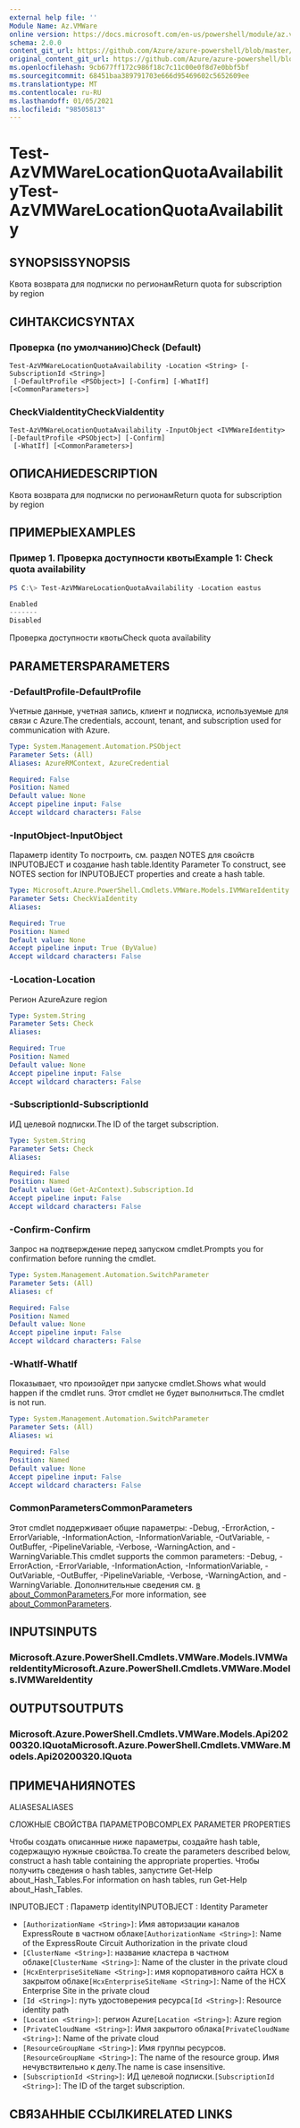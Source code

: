 ```yaml
---
external help file: ''
Module Name: Az.VMWare
online version: https://docs.microsoft.com/en-us/powershell/module/az.vmware/test-azvmwarelocationquotaavailability
schema: 2.0.0
content_git_url: https://github.com/Azure/azure-powershell/blob/master/src/VMWare/help/Test-AzVMWareLocationQuotaAvailability.md
original_content_git_url: https://github.com/Azure/azure-powershell/blob/master/src/VMWare/help/Test-AzVMWareLocationQuotaAvailability.md
ms.openlocfilehash: 9cb677ff172c986f18c7c11c00e0f8d7e0bbf5bf
ms.sourcegitcommit: 68451baa389791703e666d95469602c5652609ee
ms.translationtype: MT
ms.contentlocale: ru-RU
ms.lasthandoff: 01/05/2021
ms.locfileid: "98505813"
---
```

# <span data-ttu-id="65782-101">Test-AzVMWareLocationQuotaAvailability</span><span class="sxs-lookup"><span data-stu-id="65782-101">Test-AzVMWareLocationQuotaAvailability</span></span>

## <span data-ttu-id="65782-102">SYNOPSIS</span><span class="sxs-lookup"><span data-stu-id="65782-102">SYNOPSIS</span></span>
<span data-ttu-id="65782-103">Квота возврата для подписки по регионам</span><span class="sxs-lookup"><span data-stu-id="65782-103">Return quota for subscription by region</span></span>

## <span data-ttu-id="65782-104">СИНТАКСИС</span><span class="sxs-lookup"><span data-stu-id="65782-104">SYNTAX</span></span>

### <span data-ttu-id="65782-105">Проверка (по умолчанию)</span><span class="sxs-lookup"><span data-stu-id="65782-105">Check (Default)</span></span>
```
Test-AzVMWareLocationQuotaAvailability -Location <String> [-SubscriptionId <String>]
 [-DefaultProfile <PSObject>] [-Confirm] [-WhatIf] [<CommonParameters>]
```

### <span data-ttu-id="65782-106">CheckViaIdentity</span><span class="sxs-lookup"><span data-stu-id="65782-106">CheckViaIdentity</span></span>
```
Test-AzVMWareLocationQuotaAvailability -InputObject <IVMWareIdentity> [-DefaultProfile <PSObject>] [-Confirm]
 [-WhatIf] [<CommonParameters>]
```

## <span data-ttu-id="65782-107">ОПИСАНИЕ</span><span class="sxs-lookup"><span data-stu-id="65782-107">DESCRIPTION</span></span>
<span data-ttu-id="65782-108">Квота возврата для подписки по регионам</span><span class="sxs-lookup"><span data-stu-id="65782-108">Return quota for subscription by region</span></span>

## <span data-ttu-id="65782-109">ПРИМЕРЫ</span><span class="sxs-lookup"><span data-stu-id="65782-109">EXAMPLES</span></span>

### <span data-ttu-id="65782-110">Пример 1. Проверка доступности квоты</span><span class="sxs-lookup"><span data-stu-id="65782-110">Example 1: Check quota availability</span></span>
```powershell
PS C:\> Test-AzVMWareLocationQuotaAvailability -Location eastus

Enabled
-------
Disabled
```

<span data-ttu-id="65782-111">Проверка доступности квоты</span><span class="sxs-lookup"><span data-stu-id="65782-111">Check quota availability</span></span>

## <span data-ttu-id="65782-112">PARAMETERS</span><span class="sxs-lookup"><span data-stu-id="65782-112">PARAMETERS</span></span>

### <span data-ttu-id="65782-113">-DefaultProfile</span><span class="sxs-lookup"><span data-stu-id="65782-113">-DefaultProfile</span></span>
<span data-ttu-id="65782-114">Учетные данные, учетная запись, клиент и подписка, используемые для связи с Azure.</span><span class="sxs-lookup"><span data-stu-id="65782-114">The credentials, account, tenant, and subscription used for communication with Azure.</span></span>

```yaml
Type: System.Management.Automation.PSObject
Parameter Sets: (All)
Aliases: AzureRMContext, AzureCredential

Required: False
Position: Named
Default value: None
Accept pipeline input: False
Accept wildcard characters: False
```

### <span data-ttu-id="65782-115">-InputObject</span><span class="sxs-lookup"><span data-stu-id="65782-115">-InputObject</span></span>
<span data-ttu-id="65782-116">Параметр identity To построить, см. раздел NOTES для свойств INPUTOBJECT и создание hash table.</span><span class="sxs-lookup"><span data-stu-id="65782-116">Identity Parameter To construct, see NOTES section for INPUTOBJECT properties and create a hash table.</span></span>

```yaml
Type: Microsoft.Azure.PowerShell.Cmdlets.VMWare.Models.IVMWareIdentity
Parameter Sets: CheckViaIdentity
Aliases:

Required: True
Position: Named
Default value: None
Accept pipeline input: True (ByValue)
Accept wildcard characters: False
```

### <span data-ttu-id="65782-117">-Location</span><span class="sxs-lookup"><span data-stu-id="65782-117">-Location</span></span>
<span data-ttu-id="65782-118">Регион Azure</span><span class="sxs-lookup"><span data-stu-id="65782-118">Azure region</span></span>

```yaml
Type: System.String
Parameter Sets: Check
Aliases:

Required: True
Position: Named
Default value: None
Accept pipeline input: False
Accept wildcard characters: False
```

### <span data-ttu-id="65782-119">-SubscriptionId</span><span class="sxs-lookup"><span data-stu-id="65782-119">-SubscriptionId</span></span>
<span data-ttu-id="65782-120">ИД целевой подписки.</span><span class="sxs-lookup"><span data-stu-id="65782-120">The ID of the target subscription.</span></span>

```yaml
Type: System.String
Parameter Sets: Check
Aliases:

Required: False
Position: Named
Default value: (Get-AzContext).Subscription.Id
Accept pipeline input: False
Accept wildcard characters: False
```

### <span data-ttu-id="65782-121">-Confirm</span><span class="sxs-lookup"><span data-stu-id="65782-121">-Confirm</span></span>
<span data-ttu-id="65782-122">Запрос на подтверждение перед запуском cmdlet.</span><span class="sxs-lookup"><span data-stu-id="65782-122">Prompts you for confirmation before running the cmdlet.</span></span>

```yaml
Type: System.Management.Automation.SwitchParameter
Parameter Sets: (All)
Aliases: cf

Required: False
Position: Named
Default value: None
Accept pipeline input: False
Accept wildcard characters: False
```

### <span data-ttu-id="65782-123">-WhatIf</span><span class="sxs-lookup"><span data-stu-id="65782-123">-WhatIf</span></span>
<span data-ttu-id="65782-124">Показывает, что произойдет при запуске cmdlet.</span><span class="sxs-lookup"><span data-stu-id="65782-124">Shows what would happen if the cmdlet runs.</span></span>
<span data-ttu-id="65782-125">Этот cmdlet не будет выполниться.</span><span class="sxs-lookup"><span data-stu-id="65782-125">The cmdlet is not run.</span></span>

```yaml
Type: System.Management.Automation.SwitchParameter
Parameter Sets: (All)
Aliases: wi

Required: False
Position: Named
Default value: None
Accept pipeline input: False
Accept wildcard characters: False
```

### <span data-ttu-id="65782-126">CommonParameters</span><span class="sxs-lookup"><span data-stu-id="65782-126">CommonParameters</span></span>
<span data-ttu-id="65782-127">Этот cmdlet поддерживает общие параметры: -Debug, -ErrorAction, -ErrorVariable, -InformationAction, -InformationVariable, -OutVariable, -OutBuffer, -PipelineVariable, -Verbose, -WarningAction, and -WarningVariable.</span><span class="sxs-lookup"><span data-stu-id="65782-127">This cmdlet supports the common parameters: -Debug, -ErrorAction, -ErrorVariable, -InformationAction, -InformationVariable, -OutVariable, -OutBuffer, -PipelineVariable, -Verbose, -WarningAction, and -WarningVariable.</span></span> <span data-ttu-id="65782-128">Дополнительные сведения см. [в about_CommonParameters.](http://go.microsoft.com/fwlink/?LinkID=113216)</span><span class="sxs-lookup"><span data-stu-id="65782-128">For more information, see [about_CommonParameters](http://go.microsoft.com/fwlink/?LinkID=113216).</span></span>

## <span data-ttu-id="65782-129">INPUTS</span><span class="sxs-lookup"><span data-stu-id="65782-129">INPUTS</span></span>

### <span data-ttu-id="65782-130">Microsoft.Azure.PowerShell.Cmdlets.VMWare.Models.IVMWareIdentity</span><span class="sxs-lookup"><span data-stu-id="65782-130">Microsoft.Azure.PowerShell.Cmdlets.VMWare.Models.IVMWareIdentity</span></span>

## <span data-ttu-id="65782-131">OUTPUTS</span><span class="sxs-lookup"><span data-stu-id="65782-131">OUTPUTS</span></span>

### <span data-ttu-id="65782-132">Microsoft.Azure.PowerShell.Cmdlets.VMWare.Models.Api20200320.IQuota</span><span class="sxs-lookup"><span data-stu-id="65782-132">Microsoft.Azure.PowerShell.Cmdlets.VMWare.Models.Api20200320.IQuota</span></span>

## <span data-ttu-id="65782-133">ПРИМЕЧАНИЯ</span><span class="sxs-lookup"><span data-stu-id="65782-133">NOTES</span></span>

<span data-ttu-id="65782-134">ALIASES</span><span class="sxs-lookup"><span data-stu-id="65782-134">ALIASES</span></span>

<span data-ttu-id="65782-135">СЛОЖНЫЕ СВОЙСТВА ПАРАМЕТРОВ</span><span class="sxs-lookup"><span data-stu-id="65782-135">COMPLEX PARAMETER PROPERTIES</span></span>

<span data-ttu-id="65782-136">Чтобы создать описанные ниже параметры, создайте hash table, содержащую нужные свойства.</span><span class="sxs-lookup"><span data-stu-id="65782-136">To create the parameters described below, construct a hash table containing the appropriate properties.</span></span> <span data-ttu-id="65782-137">Чтобы получить сведения о hash tables, запустите Get-Help about_Hash_Tables.</span><span class="sxs-lookup"><span data-stu-id="65782-137">For information on hash tables, run Get-Help about_Hash_Tables.</span></span>


<span data-ttu-id="65782-138">INPUTOBJECT <IVMWareIdentity> : Параметр identity</span><span class="sxs-lookup"><span data-stu-id="65782-138">INPUTOBJECT <IVMWareIdentity>: Identity Parameter</span></span>
  - <span data-ttu-id="65782-139">`[AuthorizationName <String>]`: Имя авторизации каналов ExpressRoute в частном облаке</span><span class="sxs-lookup"><span data-stu-id="65782-139">`[AuthorizationName <String>]`: Name of the ExpressRoute Circuit Authorization in the private cloud</span></span>
  - <span data-ttu-id="65782-140">`[ClusterName <String>]`: название кластера в частном облаке</span><span class="sxs-lookup"><span data-stu-id="65782-140">`[ClusterName <String>]`: Name of the cluster in the private cloud</span></span>
  - <span data-ttu-id="65782-141">`[HcxEnterpriseSiteName <String>]`: имя корпоративного сайта HCX в закрытом облаке</span><span class="sxs-lookup"><span data-stu-id="65782-141">`[HcxEnterpriseSiteName <String>]`: Name of the HCX Enterprise Site in the private cloud</span></span>
  - <span data-ttu-id="65782-142">`[Id <String>]`: путь удостоверения ресурса</span><span class="sxs-lookup"><span data-stu-id="65782-142">`[Id <String>]`: Resource identity path</span></span>
  - <span data-ttu-id="65782-143">`[Location <String>]`: регион Azure</span><span class="sxs-lookup"><span data-stu-id="65782-143">`[Location <String>]`: Azure region</span></span>
  - <span data-ttu-id="65782-144">`[PrivateCloudName <String>]`: Имя закрытого облака</span><span class="sxs-lookup"><span data-stu-id="65782-144">`[PrivateCloudName <String>]`: Name of the private cloud</span></span>
  - <span data-ttu-id="65782-145">`[ResourceGroupName <String>]`: Имя группы ресурсов.</span><span class="sxs-lookup"><span data-stu-id="65782-145">`[ResourceGroupName <String>]`: The name of the resource group.</span></span> <span data-ttu-id="65782-146">Имя нечувствительно к делу.</span><span class="sxs-lookup"><span data-stu-id="65782-146">The name is case insensitive.</span></span>
  - <span data-ttu-id="65782-147">`[SubscriptionId <String>]`: ИД целевой подписки.</span><span class="sxs-lookup"><span data-stu-id="65782-147">`[SubscriptionId <String>]`: The ID of the target subscription.</span></span>

## <span data-ttu-id="65782-148">СВЯЗАННЫЕ ССЫЛКИ</span><span class="sxs-lookup"><span data-stu-id="65782-148">RELATED LINKS</span></span>

